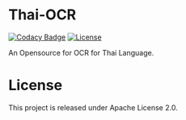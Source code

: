 # Thai-OCR

[![Codacy Badge](https://api.codacy.com/project/badge/Grade/133c8ca53d4c4104b8a7476de1ff3d81)](https://app.codacy.com/app/icreativestudio/Thai-OCR?utm_source=github.com&utm_medium=referral&utm_content=icreativestdio/Thai-OCR&utm_campaign=badger) [![License](https://img.shields.io/badge/License-Apache%202.0-blue.svg)](https://opensource.org/licenses/Apache-2.0)

An Opensource for OCR for Thai Language.


# License
This project is released under Apache License 2.0.
